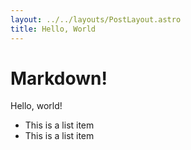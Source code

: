 ```yaml
---
layout: ../../layouts/PostLayout.astro
title: Hello, World
---
```

# Markdown!

Hello, world!

- This is a list item
- This is a list item